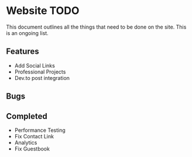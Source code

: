 # Website TODO

This document outlines all the things that need
to be done on the site. This is an ongoing list.

## Features

- Add Social Links
- Professional Projects
- Dev.to post integration

## Bugs

## Completed

- Performance Testing
- Fix Contact Link
- Analytics
- Fix Guestbook
